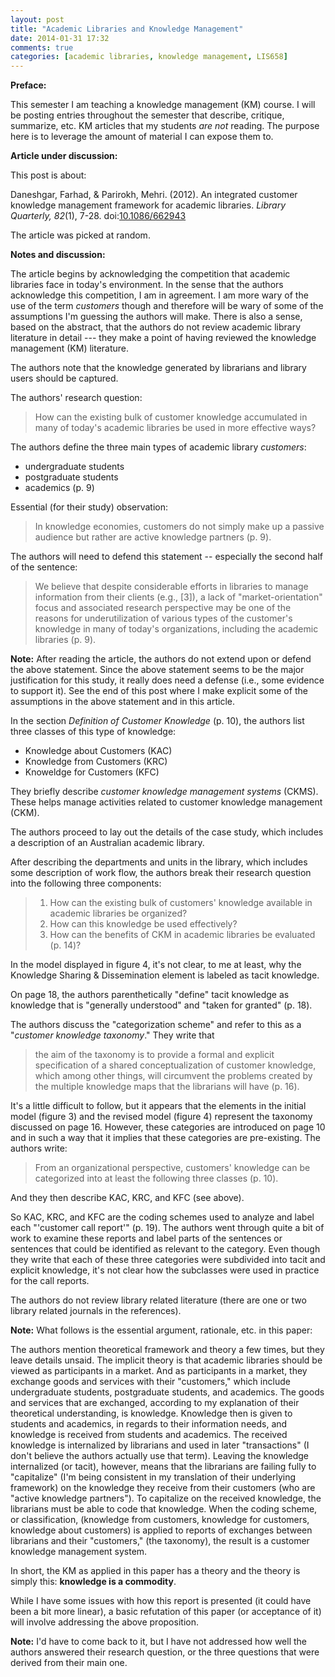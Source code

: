 ```yaml
---
layout: post
title: "Academic Libraries and Knowledge Management"
date: 2014-01-31 17:32
comments: true
categories: [academic libraries, knowledge management, LIS658]
---
```


**Preface:**

This semester I am teaching a knowledge management (KM) course. I
will be posting entries throughout the semester that describe,
critique, summarize, etc. KM articles that my students *are not*
reading. The purpose here is to leverage the amount of material I
can expose them to.

**Article under discussion:**

This post is about:

Daneshgar, Farhad, &amp; Parirokh, Mehri. (2012). An integrated
customer knowledge management framework for academic libraries.
*Library Quarterly, 82*(1), 7-28.
doi:[10.1086/662943](http://dx.doi.org/10.1086/662943)

The article was picked at random.

**Notes and discussion:**

The article begins by acknowledging the competition that academic
libraries face in today's environment. In the sense that the
authors acknowledge this competition, I am in agreement. I am more
wary of the use of the term *customers* though and therefore will
be wary of some of the assumptions I'm guessing the authors will
make. There is also a sense, based on the abstract, that the
authors do not review academic library literature in detail ---
they make a point of having reviewed the knowledge management (KM)
literature.

The authors note that the knowledge generated by librarians and
library users should be captured.

The authors' research question:

> How can the existing bulk of customer knowledge accumulated in
> many of today's academic libraries be used in more effective
> ways?

The authors define the three main types of academic library
*customers*:

- undergraduate students
- postgraduate students
- academics (p. 9)

Essential (for their study) observation:

> In knowledge economies, customers do not simply make up a
> passive audience but rather are active knowledge partners (p.
> 9).

The authors will need to defend this statement -- especially the
second half of the sentence:

> We believe that despite considerable efforts in libraries to
> manage information from their clients (e.g., [3]), a lack of
> "market-orientation" focus and associated research perspective
> may be one of the reasons for underutilization of various types
> of the customer's knowledge in many of today's organizations,
> including the academic libraries (p. 9).

**Note:** After reading the article, the authors do not extend
upon or defend the above statement. Since the above statement
seems to be the major justification for this study, it really does
need a defense (i.e., some evidence to support it). See the end of
this post where I make explicit some of the assumptions in the
above statement and in this article.

In the section *Definition of Customer Knowledge* (p. 10), the
authors list three classes of this type of knowledge:

- Knowledge about Customers (KAC)
- Knowledge from Customers (KRC)
- Knoweldge for Customers (KFC)

They briefly describe *customer knowledge management systems*
(CKMS). These helps manage activities related to customer
knowledge management (CKM).

The authors proceed to lay out the details of the case study,
which includes a description of an Australian academic library.

After describing the departments and units in the library, which
includes some description of work flow, the authors break their
research question into the following three components:

> 1. How can the existing bulk of customers' knowledge available
> in academic libraries be organized?
> 2. How can this knowledge be used effectively?
> 3. How can the benefits of CKM in academic libraries be
> evaluated (p. 14)?

In the model displayed in figure 4, it's not clear, to me at
least, why the Knowledge Sharing &amp; Dissemination element is
labeled as tacit knowledge.

On page 18, the authors parenthetically "define" tacit knowledge
as knowledge that is "generally understood" and "taken for
granted" (p. 18).

The authors discuss the "categorization scheme" and refer to this
as a "*customer knowledge taxonomy*." They write that

> the aim of the taxonomy is to provide a formal and explicit
> specification of a shared conceptualization of customer
> knowledge, which among other things, will circumvent the
> problems created by the multiple knowledge maps that the
> librarians will have (p. 16).

It's a little difficult to follow, but it appears that the
elements in the initial model (figure 3) and the revised model
(figure 4) represent the taxonomy discussed on page 16. However,
these categories are introduced on page 10 and in such a way that
it implies that these categories are pre-existing. The authors
write:

> From an organizational perspective, customers' knowledge can be
> categorized into at least the following three classes (p. 10).

And they then describe KAC, KRC, and KFC (see above). 

So KAC, KRC, and KFC are the coding schemes used to analyze and
label each "'customer call report'" (p. 19). The authors went
through quite a bit of work to examine these reports and label
parts of the sentences or sentences that could be identified as
relevant to the category. Even though they write that each of
these three categories were subdivided into tacit and explicit
knowledge, it's not clear how the subclasses were used in practice
for the call reports.

The authors do not review library related literature (there are
one or two library related journals in the references).

**Note:** What follows is the essential argument, rationale, etc.
in this paper:

The authors mention theoretical framework and theory a few times,
but they leave details unsaid. The implicit theory is that
academic libraries should be viewed as participants in a market.
And as participants in a market, they exchange goods and services
with their "customers," which include undergraduate students,
postgraduate students, and academics. The goods and services that
are exchanged, according to my explanation of their theoretical
understanding, is knowledge. Knowledge then is given to students
and academics, in regards to their information needs, and
knowledge is received from students and academics. The received
knowledge is internalized by librarians and used in later
"transactions" (I don't believe the authors actually use that
term). Leaving the knowledge internalized (or tacit), however,
means that the librarians are failing fully to "capitalize" (I'm
being consistent in my translation of their underlying framework)
on the knowledge they receive from their customers (who are
"active knowledge partners"). To capitalize on the received
knowledge, the librarians must be able to code that knowledge.
When the coding scheme, or classification, (knowledge from
customers, knowledge for customers, knowledge about customers) is
applied to reports of exchanges between librarians and their
"customers," (the taxonomy), the result is a customer knowledge
management system.

In short, the KM as applied in this paper has a theory and the
theory is simply this: **knowledge is a commodity**.

While I have some issues with how this report is presented (it
could have been a bit more linear), a basic refutation of this
paper (or acceptance of it) will involve addressing the above
proposition.

**Note:** I'd have to come back to it, but I have not addressed
how well the authors answered their research question, or the
three questions that were derived from their main one.
